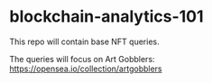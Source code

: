 # blockchain-analytics-101

This repo will contain base NFT queries.

The queries will focus on Art Gobblers: https://opensea.io/collection/artgobblers
